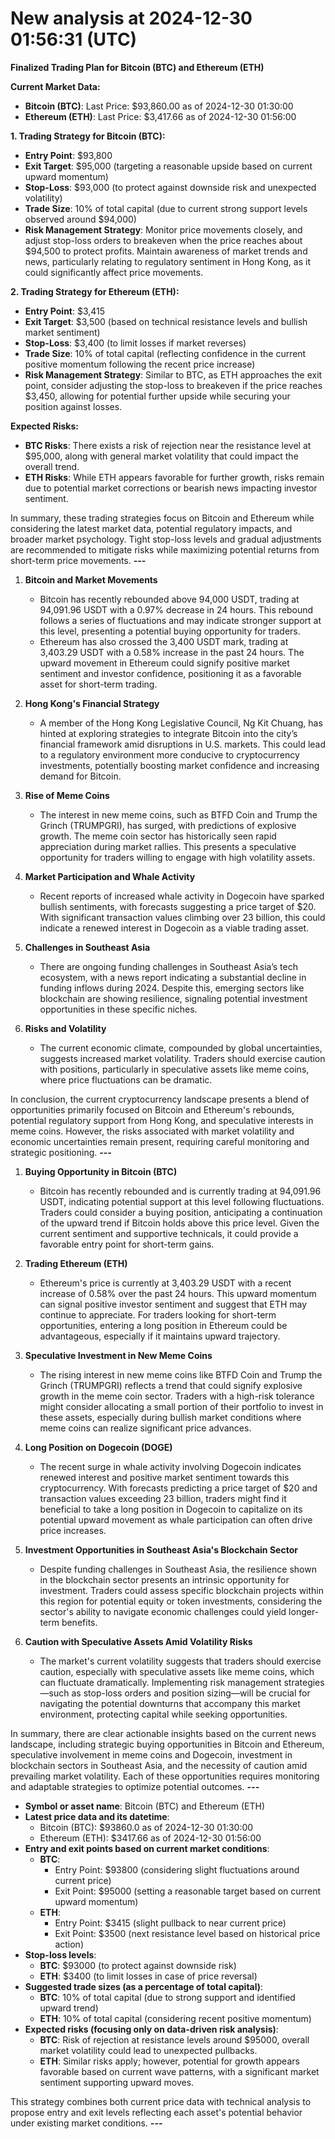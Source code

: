 # New analysis at 2024-12-30 01:56:31 (UTC)

**Finalized Trading Plan for Bitcoin (BTC) and Ethereum (ETH)**  

**Current Market Data:**  
- **Bitcoin (BTC)**: Last Price: $93,860.00 as of 2024-12-30 01:30:00  
- **Ethereum (ETH)**: Last Price: $3,417.66 as of 2024-12-30 01:56:00  

**1. Trading Strategy for Bitcoin (BTC):**  
- **Entry Point**: $93,800  
- **Exit Target**: $95,000 (targeting a reasonable upside based on current upward momentum)  
- **Stop-Loss**: $93,000 (to protect against downside risk and unexpected volatility) 
- **Trade Size**: 10% of total capital (due to current strong support levels observed around $94,000)  
- **Risk Management Strategy**: Monitor price movements closely, and adjust stop-loss orders to breakeven when the price reaches about $94,500 to protect profits. Maintain awareness of market trends and news, particularly relating to regulatory sentiment in Hong Kong, as it could significantly affect price movements.

**2. Trading Strategy for Ethereum (ETH):**  
- **Entry Point**: $3,415  
- **Exit Target**: $3,500 (based on technical resistance levels and bullish market sentiment)  
- **Stop-Loss**: $3,400 (to limit losses if market reverses)  
- **Trade Size**: 10% of total capital (reflecting confidence in the current positive momentum following the recent price increase)  
- **Risk Management Strategy**: Similar to BTC, as ETH approaches the exit point, consider adjusting the stop-loss to breakeven if the price reaches $3,450, allowing for potential further upside while securing your position against losses.

**Expected Risks:**  
- **BTC Risks**: There exists a risk of rejection near the resistance level at $95,000, along with general market volatility that could impact the overall trend.
- **ETH Risks**: While ETH appears favorable for further growth, risks remain due to potential market corrections or bearish news impacting investor sentiment.

In summary, these trading strategies focus on Bitcoin and Ethereum while considering the latest market data, potential regulatory impacts, and broader market psychology. Tight stop-loss levels and gradual adjustments are recommended to mitigate risks while maximizing potential returns from short-term price movements.
___---___

1. **Bitcoin and Market Movements**
   - Bitcoin has recently rebounded above 94,000 USDT, trading at 94,091.96 USDT with a 0.97% decrease in 24 hours. This rebound follows a series of fluctuations and may indicate stronger support at this level, presenting a potential buying opportunity for traders.
   - Ethereum has also crossed the 3,400 USDT mark, trading at 3,403.29 USDT with a 0.58% increase in the past 24 hours. The upward movement in Ethereum could signify positive market sentiment and investor confidence, positioning it as a favorable asset for short-term trading.

2. **Hong Kong's Financial Strategy**
   - A member of the Hong Kong Legislative Council, Ng Kit Chuang, has hinted at exploring strategies to integrate Bitcoin into the city’s financial framework amid disruptions in U.S. markets. This could lead to a regulatory environment more conducive to cryptocurrency investments, potentially boosting market confidence and increasing demand for Bitcoin.

3. **Rise of Meme Coins**
   - The interest in new meme coins, such as BTFD Coin and Trump the Grinch (TRUMPGRI), has surged, with predictions of explosive growth. The meme coin sector has historically seen rapid appreciation during market rallies. This presents a speculative opportunity for traders willing to engage with high volatility assets.

4. **Market Participation and Whale Activity**
   - Recent reports of increased whale activity in Dogecoin have sparked bullish sentiments, with forecasts suggesting a price target of $20. With significant transaction values climbing over 23 billion, this could indicate a renewed interest in Dogecoin as a viable trading asset.

5. **Challenges in Southeast Asia**
   - There are ongoing funding challenges in Southeast Asia’s tech ecosystem, with a news report indicating a substantial decline in funding inflows during 2024. Despite this, emerging sectors like blockchain are showing resilience, signaling potential investment opportunities in these specific niches.

6. **Risks and Volatility**
   - The current economic climate, compounded by global uncertainties, suggests increased market volatility. Traders should exercise caution with positions, particularly in speculative assets like meme coins, where price fluctuations can be dramatic.

In conclusion, the current cryptocurrency landscape presents a blend of opportunities primarily focused on Bitcoin and Ethereum's rebounds, potential regulatory support from Hong Kong, and speculative interests in meme coins. However, the risks associated with market volatility and economic uncertainties remain present, requiring careful monitoring and strategic positioning.
___---___

1. **Buying Opportunity in Bitcoin (BTC)**
   - Bitcoin has recently rebounded and is currently trading at 94,091.96 USDT, indicating potential support at this level following fluctuations. Traders could consider a buying position, anticipating a continuation of the upward trend if Bitcoin holds above this price level. Given the current sentiment and supportive technicals, it could provide a favorable entry point for short-term gains.

2. **Trading Ethereum (ETH)**
   - Ethereum's price is currently at 3,403.29 USDT with a recent increase of 0.58% over the past 24 hours. This upward momentum can signal positive investor sentiment and suggest that ETH may continue to appreciate. For traders looking for short-term opportunities, entering a long position in Ethereum could be advantageous, especially if it maintains upward trajectory.

3. **Speculative Investment in New Meme Coins**
   - The rising interest in new meme coins like BTFD Coin and Trump the Grinch (TRUMPGRI) reflects a trend that could signify explosive growth in the meme coin sector. Traders with a high-risk tolerance might consider allocating a small portion of their portfolio to invest in these assets, especially during bullish market conditions where meme coins can realize significant price advances.

4. **Long Position on Dogecoin (DOGE)**
   - The recent surge in whale activity involving Dogecoin indicates renewed interest and positive market sentiment towards this cryptocurrency. With forecasts predicting a price target of $20 and transaction values exceeding 23 billion, traders might find it beneficial to take a long position in Dogecoin to capitalize on its potential upward movement as whale participation can often drive price increases.

5. **Investment Opportunities in Southeast Asia's Blockchain Sector**
   - Despite funding challenges in Southeast Asia, the resilience shown in the blockchain sector presents an intrinsic opportunity for investment. Traders could assess specific blockchain projects within this region for potential equity or token investments, considering the sector's ability to navigate economic challenges could yield longer-term benefits.

6. **Caution with Speculative Assets Amid Volatility Risks**
   - The market's current volatility suggests that traders should exercise caution, especially with speculative assets like meme coins, which can fluctuate dramatically. Implementing risk management strategies—such as stop-loss orders and position sizing—will be crucial for navigating the potential downturns that accompany this market environment, protecting capital while seeking opportunities.

In summary, there are clear actionable insights based on the current news landscape, including strategic buying opportunities in Bitcoin and Ethereum, speculative involvement in meme coins and Dogecoin, investment in blockchain sectors in Southeast Asia, and the necessity of caution amid prevailing market volatility. Each of these opportunities requires monitoring and adaptable strategies to optimize potential outcomes.
___---___

- **Symbol or asset name**: Bitcoin (BTC) and Ethereum (ETH)
- **Latest price data and its datetime**: 
  - Bitcoin (BTC): $93860.0 as of 2024-12-30 01:30:00
  - Ethereum (ETH): $3417.66 as of 2024-12-30 01:56:00
- **Entry and exit points based on current market conditions**: 
  - **BTC**: 
    - Entry Point: $93800 (considering slight fluctuations around current price)
    - Exit Point: $95000 (setting a reasonable target based on current upward momentum)
  - **ETH**: 
    - Entry Point: $3415 (slight pullback to near current price)
    - Exit Point: $3500 (next resistance level based on historical price action)
- **Stop-loss levels**: 
  - **BTC**: $93000 (to protect against downside risk)
  - **ETH**: $3400 (to limit losses in case of price reversal)
- **Suggested trade sizes (as a percentage of total capital)**: 
  - **BTC**: 10% of total capital (due to strong support and identified upward trend)
  - **ETH**: 10% of total capital (considering recent positive momentum)
- **Expected risks (focusing only on data-driven risk analysis)**:
  - **BTC**: Risk of rejection at resistance levels around $95000, overall market volatility could lead to unexpected pullbacks.
  - **ETH**: Similar risks apply; however, potential for growth appears favorable based on current wave patterns, with a significant market sentiment supporting upward moves.

This strategy combines both current price data with technical analysis to propose entry and exit levels reflecting each asset's potential behavior under existing market conditions.
___---___


